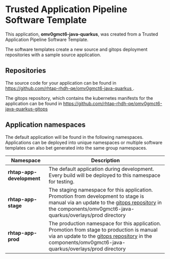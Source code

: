 # Trusted Application Pipeline Software Template

This application, **omv0gmct6-java-quarkus**, was created from a Trusted Application Pipeline Software Template.

The software templates create a new source and gitops deployment repositories with a sample source application. 

## Repositories

The source code for your application can be found in [https://github.com/rhtap-rhdh-qe/omv0gmct6-java-quarkus ](https://github.com/rhtap-rhdh-qe/omv0gmct6-java-quarkus ).
 
The gitops repository, which contains the kubernetes manifests for the application can be found in 
[https://github.com/rhtap-rhdh-qe/omv0gmct6-java-quarkus-gitops ](https://github.com/rhtap-rhdh-qe/omv0gmct6-java-quarkus-gitops ) 

## Application namespaces 

The default application will be found in the following namespaces. Applications can be deployed into unique namespaces or multiple software templates can also bet generated into the same group namespaces.  

|  Namespace   |  Description   |  
| -------- | -------- |   
| **rhtap-app-development** | The default application during development. Every build will be deployed to this namespace for testing. | 
| **rhtap-app-stage** | The staging namespace for this application. Promotion from development to stage is manual via an update to the [gitops repository](https://github.com/rhtap-rhdh-qe/omv0gmct6-java-quarkus-gitops ) in the components/omv0gmct6-java-quarkus/overlays/prod directory |  
| **rhtap-app-prod** | The production namespace for this application. Promotion from stage to production is manual via an update to the [gitops repository](https://github.com/rhtap-rhdh-qe/omv0gmct6-java-quarkus-gitops ) in the components/omv0gmct6-java-quarkus/overlays/prod directory | 